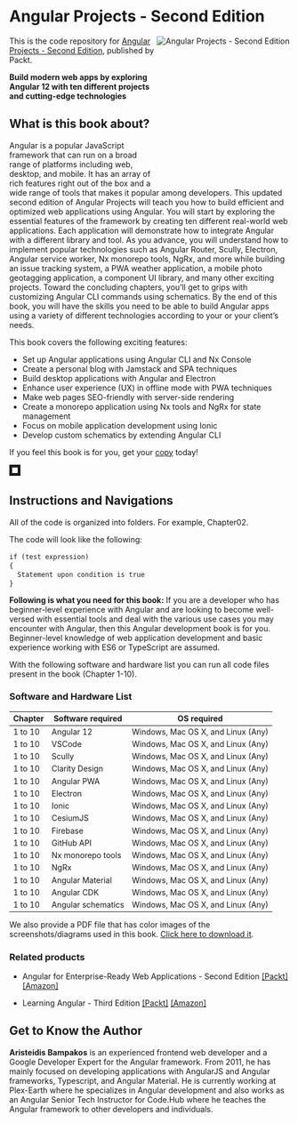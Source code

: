 # Angular Projects - Second Edition

<a href="https://www.packtpub.com/in/web-development/angular-projects-second-edition"><img src="https://www.packtpub.com/media/catalog/product/cache/4cdce5a811acc0d2926d7f857dceb83b/9/7/9781800205260-original_86.jpeg" alt="Angular Projects - Second Edition" height="256px" align="right"></a>

This is the code repository for [Angular Projects - Second Edition](https://www.packtpub.com/in/web-development/angular-projects-second-edition), published by Packt.

**Build modern web apps by exploring Angular 12 with ten different projects and cutting-edge technologies**

## What is this book about?
Angular is a popular JavaScript framework that can run on a broad range of platforms including web, desktop, and mobile. It has an array of rich features right out of the box and a wide range of tools that makes it popular among developers. This updated second edition of Angular Projects will teach you how to build efficient and optimized web applications using Angular.
You will start by exploring the essential features of the framework by creating ten different real-world web applications. Each application will demonstrate how to integrate Angular with a different library and tool. As you advance, you will understand how to implement popular technologies such as Angular Router, Scully, Electron, Angular service worker, Nx monorepo tools, NgRx, and more while building an issue tracking system, a PWA weather application, a mobile photo geotagging application, a component UI library, and many other exciting projects. Toward the concluding chapters, you’ll get to grips with customizing Angular CLI commands using schematics.
By the end of this book, you will have the skills you need to be able to build Angular apps using a variety of different technologies according to your or your client’s needs.

This book covers the following exciting features: 
* Set up Angular applications using Angular CLI and Nx Console
* Create a personal blog with Jamstack and SPA techniques
* Build desktop applications with Angular and Electron
* Enhance user experience (UX) in offline mode with PWA techniques
* Make web pages SEO-friendly with server-side rendering
* Create a monorepo application using Nx tools and NgRx for state management
* Focus on mobile application development using Ionic
* Develop custom schematics by extending Angular CLI

If you feel this book is for you, get your [copy](https://www.amazon.com/dp/1800205260) today!

<a href="https://www.packtpub.com/?utm_source=github&utm_medium=banner&utm_campaign=GitHubBanner"><img src="https://raw.githubusercontent.com/PacktPublishing/GitHub/master/GitHub.png" alt="https://www.packtpub.com/" border="5" /></a>

## Instructions and Navigations
All of the code is organized into folders. For example, Chapter02.

The code will look like the following:
```
if (test expression)
{
  Statement upon condition is true
}
```

**Following is what you need for this book:**
If you are a developer who has beginner-level experience with Angular and are looking to become well-versed with essential tools and deal with the various use cases you may encounter with Angular, then this Angular development book is for you. Beginner-level knowledge of web application development and basic experience working with ES6 or TypeScript are assumed.

With the following software and hardware list you can run all code files present in the book (Chapter 1-10).

### Software and Hardware List

| Chapter  | Software required                   | OS required                        |
| -------- | ------------------------------------| -----------------------------------|
| 1 to 10       | Angular 12                    | Windows, Mac OS X, and Linux (Any) |
| 1 to 10        | VSCode            | Windows, Mac OS X, and Linux (Any) |
| 1 to 10        | Scully            | Windows, Mac OS X, and Linux (Any) |
| 1 to 10        | Clarity Design             | Windows, Mac OS X, and Linux (Any) |
| 1 to 10        | Angular PWA            | Windows, Mac OS X, and Linux (Any) |
| 1 to 10        | Electron           | Windows, Mac OS X, and Linux (Any) |
| 1 to 10       | Ionic            | Windows, Mac OS X, and Linux (Any) |
| 1 to 10       | CesiumJS           | Windows, Mac OS X, and Linux (Any) |
| 1 to 10       | Firebase           | Windows, Mac OS X, and Linux (Any) |
| 1 to 10        |GitHub API           | Windows, Mac OS X, and Linux (Any) |
|1 to 10        | Nx monorepo tools          | Windows, Mac OS X, and Linux (Any) |
|1 to 10       | NgRx            | Windows, Mac OS X, and Linux (Any) |
| 1 to 10       | Angular Material          | Windows, Mac OS X, and Linux (Any) |
| 1 to 10      | Angular CDK            | Windows, Mac OS X, and Linux (Any) |
| 1 to 10      | Angular schematics          | Windows, Mac OS X, and Linux (Any) |


We also provide a PDF file that has color images of the screenshots/diagrams used in this book. [Click here to download it](https://static.packt-cdn.com/downloads/9781800205260_ColorImages.pdf).

### Related products <Other books you may enjoy>
* Angular for Enterprise-Ready Web Applications - Second Edition [[Packt]](https://www.packtpub.com/product/angular-for-enterprise-ready-web-applications-second-edition/9781838648800) [[Amazon]](https://www.amazon.com/dp/1838648801)

* Learning Angular - Third Edition [[Packt]](https://www.packtpub.com/product/learning-angular-third-edition/9781839210662) [[Amazon]](https://www.amazon.com/dp/1839210664)

## Get to Know the Author
**Aristeidis Bampakos**
is an experienced frontend web developer and a Google Developer Expert for the Angular framework. From 2011, he has mainly focused on developing applications with AngularJS and Angular frameworks, Typescript, and Angular Material. He is currently working at Plex-Earth where he specializes in Angular development and also works as an Angular Senior Tech Instructor for Code.Hub where he teaches the Angular framework to other developers and individuals.	

